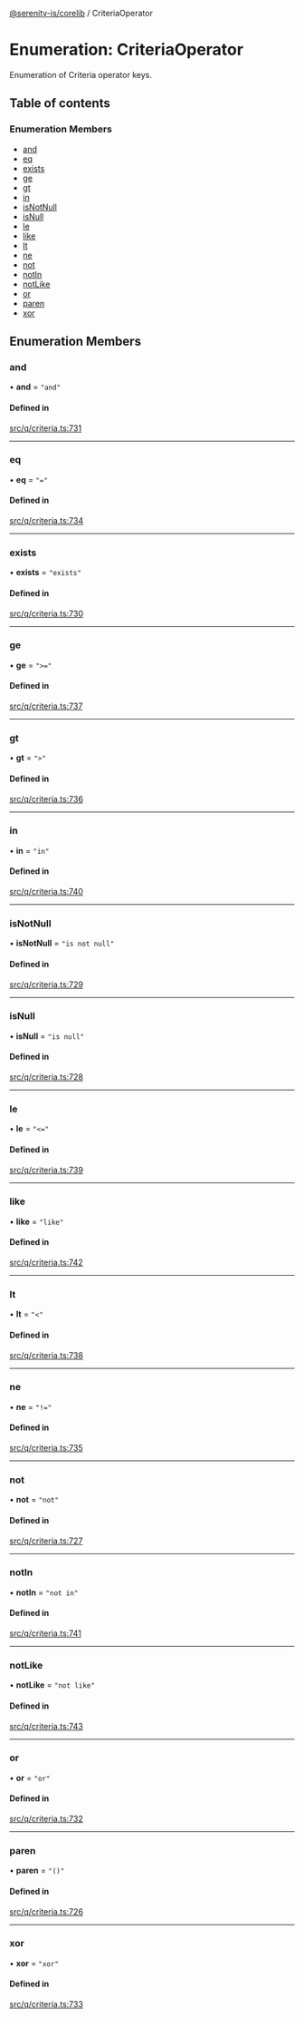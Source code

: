 [@serenity-is/corelib](../README.md) / CriteriaOperator

# Enumeration: CriteriaOperator

Enumeration of Criteria operator keys.

## Table of contents

### Enumeration Members

- [and](CriteriaOperator.md#and)
- [eq](CriteriaOperator.md#eq)
- [exists](CriteriaOperator.md#exists)
- [ge](CriteriaOperator.md#ge)
- [gt](CriteriaOperator.md#gt)
- [in](CriteriaOperator.md#in)
- [isNotNull](CriteriaOperator.md#isnotnull)
- [isNull](CriteriaOperator.md#isnull)
- [le](CriteriaOperator.md#le)
- [like](CriteriaOperator.md#like)
- [lt](CriteriaOperator.md#lt)
- [ne](CriteriaOperator.md#ne)
- [not](CriteriaOperator.md#not)
- [notIn](CriteriaOperator.md#notin)
- [notLike](CriteriaOperator.md#notlike)
- [or](CriteriaOperator.md#or)
- [paren](CriteriaOperator.md#paren)
- [xor](CriteriaOperator.md#xor)

## Enumeration Members

### and

• **and** = ``"and"``

#### Defined in

[src/q/criteria.ts:731](https://github.com/serenity-is/serenity/blob/master/packages/corelib/src/q/criteria.ts#L731)

___

### eq

• **eq** = ``"="``

#### Defined in

[src/q/criteria.ts:734](https://github.com/serenity-is/serenity/blob/master/packages/corelib/src/q/criteria.ts#L734)

___

### exists

• **exists** = ``"exists"``

#### Defined in

[src/q/criteria.ts:730](https://github.com/serenity-is/serenity/blob/master/packages/corelib/src/q/criteria.ts#L730)

___

### ge

• **ge** = ``">="``

#### Defined in

[src/q/criteria.ts:737](https://github.com/serenity-is/serenity/blob/master/packages/corelib/src/q/criteria.ts#L737)

___

### gt

• **gt** = ``">"``

#### Defined in

[src/q/criteria.ts:736](https://github.com/serenity-is/serenity/blob/master/packages/corelib/src/q/criteria.ts#L736)

___

### in

• **in** = ``"in"``

#### Defined in

[src/q/criteria.ts:740](https://github.com/serenity-is/serenity/blob/master/packages/corelib/src/q/criteria.ts#L740)

___

### isNotNull

• **isNotNull** = ``"is not null"``

#### Defined in

[src/q/criteria.ts:729](https://github.com/serenity-is/serenity/blob/master/packages/corelib/src/q/criteria.ts#L729)

___

### isNull

• **isNull** = ``"is null"``

#### Defined in

[src/q/criteria.ts:728](https://github.com/serenity-is/serenity/blob/master/packages/corelib/src/q/criteria.ts#L728)

___

### le

• **le** = ``"<="``

#### Defined in

[src/q/criteria.ts:739](https://github.com/serenity-is/serenity/blob/master/packages/corelib/src/q/criteria.ts#L739)

___

### like

• **like** = ``"like"``

#### Defined in

[src/q/criteria.ts:742](https://github.com/serenity-is/serenity/blob/master/packages/corelib/src/q/criteria.ts#L742)

___

### lt

• **lt** = ``"<"``

#### Defined in

[src/q/criteria.ts:738](https://github.com/serenity-is/serenity/blob/master/packages/corelib/src/q/criteria.ts#L738)

___

### ne

• **ne** = ``"!="``

#### Defined in

[src/q/criteria.ts:735](https://github.com/serenity-is/serenity/blob/master/packages/corelib/src/q/criteria.ts#L735)

___

### not

• **not** = ``"not"``

#### Defined in

[src/q/criteria.ts:727](https://github.com/serenity-is/serenity/blob/master/packages/corelib/src/q/criteria.ts#L727)

___

### notIn

• **notIn** = ``"not in"``

#### Defined in

[src/q/criteria.ts:741](https://github.com/serenity-is/serenity/blob/master/packages/corelib/src/q/criteria.ts#L741)

___

### notLike

• **notLike** = ``"not like"``

#### Defined in

[src/q/criteria.ts:743](https://github.com/serenity-is/serenity/blob/master/packages/corelib/src/q/criteria.ts#L743)

___

### or

• **or** = ``"or"``

#### Defined in

[src/q/criteria.ts:732](https://github.com/serenity-is/serenity/blob/master/packages/corelib/src/q/criteria.ts#L732)

___

### paren

• **paren** = ``"()"``

#### Defined in

[src/q/criteria.ts:726](https://github.com/serenity-is/serenity/blob/master/packages/corelib/src/q/criteria.ts#L726)

___

### xor

• **xor** = ``"xor"``

#### Defined in

[src/q/criteria.ts:733](https://github.com/serenity-is/serenity/blob/master/packages/corelib/src/q/criteria.ts#L733)
